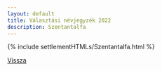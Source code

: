 ```yaml
---
layout: default
title: Választási névjegyzék 2022
description: Szentantalfa
---
```


{% include settlementHTMLs/Szentantalfa.html %}

[Vissza](../)